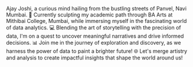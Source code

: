 Ajay Joshi, a curious mind hailing from the bustling streets of Panvel, Navi Mumbai.
🎨 Currently sculpting my academic path through BA Arts at Mithibai College, Mumbai, while immersing myself in the fascinating world of data analytics.
💻 Blending the art of storytelling with the precision of data, I'm on a quest to uncover meaningful narratives and drive informed decisions.
📊 Join me in the journey of exploration and discovery, as we harness the power of data to paint a brighter future!
🌐 Let's merge artistry and analysis to create impactful insights that shape the world around us!

<!---
ajayjoshi02/ajayjoshi02 is a ✨ special ✨ repository because its `README.md` (this file) appears on your GitHub profile.
You can click the Preview link to take a look at your changes.
--->
